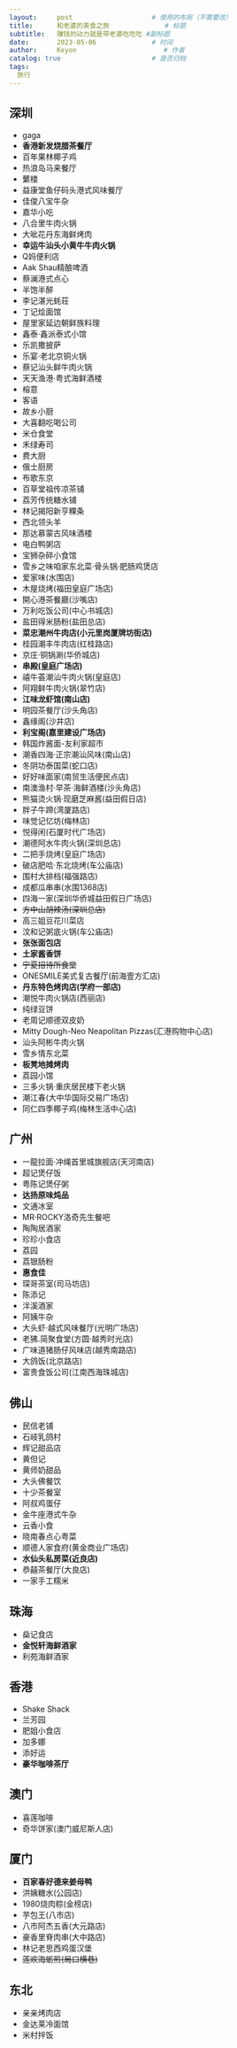 ```yaml
---
layout:     post                    # 使用的布局（不需要改）
title:      和老婆的美食之旅              # 标题 
subtitle:   赚钱的动力就是带老婆吃吃吃 #副标题
date:       2023-05-06              # 时间
author:     Keyon                      # 作者
catalog: true                       # 是否归档
tags:
  旅行
---
```

 
## 深圳
* gaga
* **香港新发烧腊茶餐厅**
* 百年果林椰子鸡
* 热浪岛马来餐厅
* 蘩楼
* 益康堂鱼仔码头港式风味餐厅
* 佳俊八宝牛杂
* 嘉华小吃
* 八合里牛肉火锅
* 大呲花丹东海鲜烤肉
* **幸运牛汕头小黄牛牛肉火锅**
* Q妈便利店
* Aak Shau精酿啤酒
* 蔡澜港式点心
* 半饱半醉
* 李记湛光蚝荘
* 丁记烩面馆
* 屋里家延边朝鲜族料理
* 鑫泰·鑫派泰式小馆
* 乐凯撒披萨
* 乐宴·老北京铜火锅
* 蔡记汕头鲜牛肉火锅
* 天天渔港·粤式海鲜酒楼
* 榕意
* 客语
* 故乡小厨
* 大喜翻吃喝公司
* 米仓食堂
* 禾绿寿司
* 费大厨
* 俄士厨房
* 布歌东京
* 百草堂祖传凉茶铺
* 荔芳传统糖水铺
* 林记揭阳新亨粿条
* 西北领头羊
* 那达慕蒙古风味酒楼
* 电白鸭粥店
* 宝狮杂碎小食馆
* 雪乡之味咱家东北菜·骨头锅·肥肠鸡煲店
* 爱家味(水围店)
* 木屋烧烤(福田皇庭广场店)
* 開心港茶餐廳(沙嘴店)
* 万利吃饭公司(中心书城店)
* 盐田得米肠粉(盐田总店)
* **菜忠潮州牛肉店(小元里岗厦牌坊街店)**
* 桂园潮丰牛肉店(红桂路店)
* 京庄·铜锅涮(华侨城店)
* **串殿(皇庭广场店)**
* 禧牛荟潮汕牛肉火锅(皇庭店)
* 阿翔鲜牛肉火锅(翠竹店)
* **江味龙虾馆(南山店)**
* 明园茶餐厅(沙头角店)
* 鑫缘阁(沙井店)
* **利宝阁(嘉里建设广场店)**
* 韩国炸酱面-友利家超市
* 潮香四海·正宗潮汕风味(南山店)
* 冬阴功泰国菜(蛇口店)
* 好好味面家(南贸生活便民点店)
* 南澳渔村·早茶·海鲜酒楼(沙头角店)
* 熊猫烫火锅·现磨芝麻酱(益田假日店)
* 胖子牛蹄(湾厦路店)
* 味觉记忆坊(梅林店)
* 悦得闲(石厦时代广场店)
* 潮德阿水牛肉火锅(深圳总店)
* 二把手烧烤(皇庭广场店)
* 破店肥哈·东北烧烤(车公庙店)
* 围村大排档(福强路店)
* 成都瓜串串(水围1368店)
* 四海一家(深圳华侨城益田假日广场店)
* ~~方中山胡辣汤(深圳总店)~~
* 高三姐豆花川菜店
* 汶和记粥底火锅(车公庙店)
* **张张面包店**
* **土家酱香饼**
* ~~宁夏招待所食堂~~
* ONESMILE美式复古餐厅(前海壹方汇店)
* **丹东特色烤肉店(学府一部店)**
* 潮悦牛肉火锅店(西丽店)
* 纯绿豆饼
* 老周记顺德双皮奶
* Mitty Dough-Neo Neapolitan Pizzas(汇港购物中心店)
* 汕头阿彬牛肉火锅
* 雪乡情东北菜
* **板凳地摊烤肉**
* 荔园小馆
* 三多火锅·重庆居民楼下老火锅
* 潮江春(大中华国际交易广场店)
* 同仁四季椰子鸡(梅林生活中心店)

## 广州
* 一龍拉面·冲绳首里城旗舰店(天河南店)
* 超记煲仔饭
* 粤陈记煲仔粥
* **达扬原味炖品**
* 文通冰室
* MR·ROCKY洛奇先生餐吧
* 陶陶居酒家
* 珍珍小食店
* 荔园
* 荔银肠粉
* **惠食佳**
* 琛哥茶室(司马坊店)
* 陈添记
* 泮溪酒家
* 阿姨牛杂
* 大头虾·越式风味餐厅(光明广场店)
* 老狒.简聚食堂(方圆·越秀时光店)
* 广味道猪肠仔风味店(越秀南路店)
* 大鸽饭(北京路店)
* 富贵食饭公司(江南西海珠城店)

## 佛山
* 民信老铺
* 石岐乳鸽村
* 辉记甜品店
* 黄但记
* 黄师奶甜品
* 大头佛餐饮
* 十少茶餐室
* 阿叔鸡蛋仔
* 金牛座港式牛杂
* 云香小食
* 晓南春点心粤菜
* 顺德人家食府(黄金商业广场店)
* **水仙头私房菜(近良店)**
* 恭囍茶餐厅(大良店)
* 一家手工糯米

## 珠海
* 燊记食店
* **金悦轩海鲜酒家**
* 利苑海鲜酒家

## 香港
* Shake Shack
* 兰芳园
* 肥姐小食店
* 加多娜
* 添好运
* **豪华咖啡茶厅**

## 澳门
* 喜莲咖啡
* 奇华饼家(澳门威尼斯人店)

## 厦门
* **百家春好德来姜母鸭**
* 洪姨糖水(公园店)
* 1980烧肉粽(金榜店)
* 芋包王(八市店)
* 八市阿杰五香(大元路店)
* 豪香里脊肉串(大中路店)
* 林记老思西鸡蛋汉堡
* ~~莲欢海蛎煎(局口横巷)~~

## 东北
* 亲亲烤肉店
* 金达莱冷面馆
* 米村拌饭